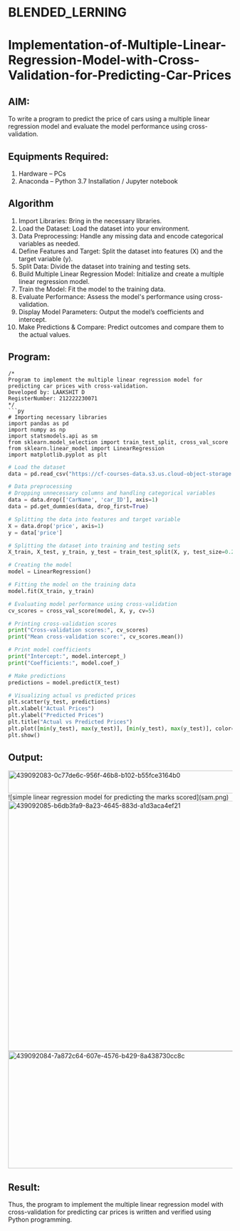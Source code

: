 # BLENDED_LERNING
# Implementation-of-Multiple-Linear-Regression-Model-with-Cross-Validation-for-Predicting-Car-Prices

## AIM:
To write a program to predict the price of cars using a multiple linear regression model and evaluate the model performance using cross-validation.

## Equipments Required:
1. Hardware – PCs
2. Anaconda – Python 3.7 Installation / Jupyter notebook

## Algorithm
1. Import Libraries: Bring in the necessary libraries.
2. Load the Dataset: Load the dataset into your environment.
3. Data Preprocessing: Handle any missing data and encode categorical variables as needed.
4. Define Features and Target: Split the dataset into features (X) and the target variable (y).
5. Split Data: Divide the dataset into training and testing sets.
6. Build Multiple Linear Regression Model: Initialize and create a multiple linear regression model.
7. Train the Model: Fit the model to the training data.
8. Evaluate Performance: Assess the model's performance using cross-validation.
9. Display Model Parameters: Output the model’s coefficients and intercept.
10. Make Predictions & Compare: Predict outcomes and compare them to the actual values.

## Program:
```
/*
Program to implement the multiple linear regression model for predicting car prices with cross-validation.
Developed by: LAAKSHIT D
RegisterNumber: 212222230071
*/
```py
# Importing necessary libraries
import pandas as pd
import numpy as np
import statsmodels.api as sm
from sklearn.model_selection import train_test_split, cross_val_score
from sklearn.linear_model import LinearRegression
import matplotlib.pyplot as plt
```
```py
# Load the dataset
data = pd.read_csv("https://cf-courses-data.s3.us.cloud-object-storage.appdomain.cloud/IBM-ML240EN-SkillsNetwork/labs/data/CarPrice_Assignment.csv")
```
```py
# Data preprocessing
# Dropping unnecessary columns and handling categorical variables
data = data.drop(['CarName', 'car_ID'], axis=1)
data = pd.get_dummies(data, drop_first=True)
```
```py
# Splitting the data into features and target variable
X = data.drop('price', axis=1)
y = data['price']
```
```py
# Splitting the dataset into training and testing sets
X_train, X_test, y_train, y_test = train_test_split(X, y, test_size=0.2, random_state=42)
```
```py
# Creating the model
model = LinearRegression()
```
```py
# Fitting the model on the training data
model.fit(X_train, y_train)
```
```py
# Evaluating model performance using cross-validation
cv_scores = cross_val_score(model, X, y, cv=5)
```
```py
# Printing cross-validation scores
print("Cross-validation scores:", cv_scores)
print("Mean cross-validation score:", cv_scores.mean())
```
```py
# Print model coefficients
print("Intercept:", model.intercept_)
print("Coefficients:", model.coef_)
```
```py
# Make predictions
predictions = model.predict(X_test)
```
```py
# Visualizing actual vs predicted prices
plt.scatter(y_test, predictions)
plt.xlabel("Actual Prices")
plt.ylabel("Predicted Prices")
plt.title("Actual vs Predicted Prices")
plt.plot([min(y_test), max(y_test)], [min(y_test), max(y_test)], color='red')  # Perfect prediction line
plt.show()
```

## Output:

<img width="848" height="51" alt="439092083-0c77de6c-956f-46b8-b102-b55fce3164b0" src="https://github.com/user-attachments/assets/8ee7ba03-94e3-437d-8e39-a9d556de9344" />
![simple linear regression model for predicting the marks scored](sam.png)
<img width="765" height="561" alt="439092085-b6db3fa9-8a23-4645-883d-a1d3aca4ef21" src="https://github.com/user-attachments/assets/fcfc93e2-d00a-4fc0-ab8e-d1eb77ee9351" />

<img width="775" height="263" alt="439092084-7a872c64-607e-4576-b429-8a438730cc8c" src="https://github.com/user-attachments/assets/9dd4fd09-0a57-487a-9895-ce5758f1c477" />

## Result:
Thus, the program to implement the multiple linear regression model with cross-validation for predicting car prices is written and verified using Python programming.
